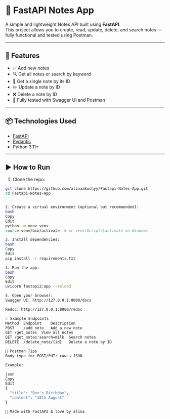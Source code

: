 # 📝 FastAPI Notes App

A simple and lightweight Notes API built using **FastAPI**.  
This project allows you to create, read, update, delete, and search notes — fully functional and tested using Postman.

---

## 🚀 Features

- ✅ Add new notes
- 🔍 Get all notes or search by keyword
- 📄 Get a single note by its ID
- ✏️ Update a note by ID
- ❌ Delete a note by ID
- 🧪 Fully tested with Swagger UI and Postman

---

## 📦 Technologies Used

- [FastAPI](https://fastapi.tiangolo.com/)
- [Pydantic](https://docs.pydantic.dev/)
- Python 3.11+

---

## ▶️ How to Run

1. Clone the repo:
```bash
git clone https://github.com/alinaakoshyy/Fastapi-Notes-App.git
cd Fastapi-Notes-App


2. Create a virtual environment (optional but recommended):
bash
Copy
Edit
python -m venv venv
source venv/bin/activate  # or venv\Scripts\activate on Windows

3. Install dependencies:
bash
Copy
Edit
pip install -r requirements.txt

4. Run the app:
bash
Copy
Edit
uvicorn fastapi2:app --reload

5. Open your browser:
Swagger UI: http://127.0.0.1:8000/docs

Redoc: http://127.0.0.1:8000/redoc

💡 Example Endpoints
Method	Endpoint	Description
POST	/add_note	Add a new note
GET	/get_notes	View all notes
GET	/get_notes?search=milk	Search notes
DELETE	/delete_note/{id}	Delete a note by ID

🧪 Postman Tips
Body type for POST/PUT: raw → JSON

Example:

json
Copy
Edit
{
  "title": "Dev's Birthday",
  "content": "10th August"
}

💚 Made with FastAPI & love by alina